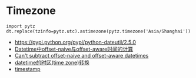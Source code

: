 # Timezone

```
import pytz  
dt.replace(tzinfo=pytz.utc).astimezone(pytz.timezone('Asia/Shanghai'))  
```
 
 - https://pypi.python.org/pypi/python-dateutil/2.5.0
 - [Datetime中offset-naive与offset-aware时间的计算](http://www.dannysite.com/blog/185/)
 - [Can't subtract offset-naive and offset-aware datetimes](http://stackoverflow.com/questions/796008/cant-subtract-offset-naive-and-offset-aware-datetimes)
 - [datetime的时区(time zone)转换](http://agile-boy.iteye.com/blog/719047)
 - [timestamp](http://www.jb51.net/article/63654.htm)
